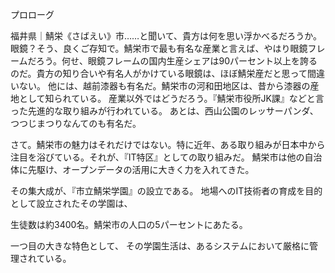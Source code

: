 プロローグ

福井県｜鯖栄《さばえい》市……と聞いて、貴方は何を思い浮かべるだろうか。  
眼鏡？そう、良くご存知で。鯖栄市で最も有名な産業と言えば、やはり眼鏡フレームだろう。何せ、眼鏡フレームの国内生産シェアは90パーセント以上を誇るのだ。貴方の知り合いや有名人がかけている眼鏡は、ほぼ鯖栄産だと思って間違いない。
他には、越前漆器も有名だ。鯖栄市の河和田地区は、昔から漆器の産地として知られている。
産業以外ではどうだろう。『鯖栄市役所JK課』などと言った先進的な取り組みが行われている。
あとは、西山公園のレッサーパンダ、つつじまつりなんてのも有名だ。

さて。鯖栄市の魅力はそれだけではない。特に近年、ある取り組みが日本中から注目を浴びている。それが、『IT特区』としての取り組みだ。
鯖栄市は他の自治体に先駆け、オープンデータの活用に大きく力を入れてきた。

その集大成が、『市立鯖栄学園』の設立である。
地場へのIT技術者の育成を目的として設立されたその学園は、

生徒数は約3400名。鯖栄市の人口の5パーセントにあたる。

一つ目の大きな特色として、
その学園生活は、あるシステムにおいて厳格に管理されている。
